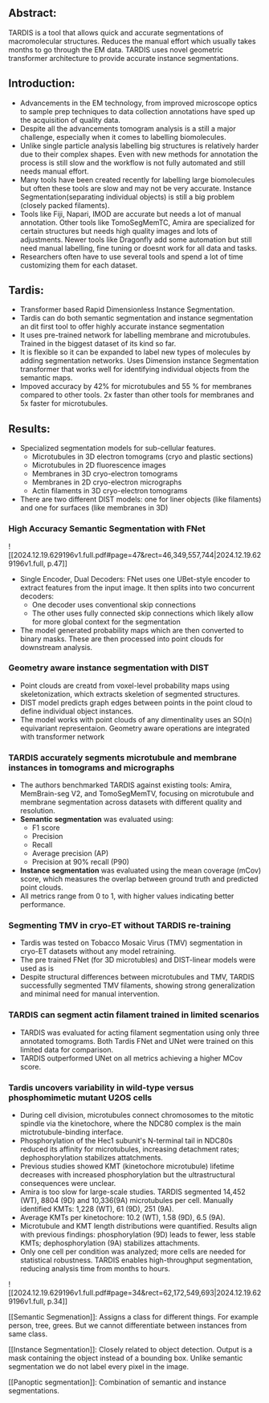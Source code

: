 ## Abstract: 

TARDIS is a tool that allows quick and accurate segmentations of macromolecular structures. Reduces the manual effort which usually takes months to go through the EM data. TARDIS uses novel geometric transformer architecture to provide accurate instance segmentations. 

## Introduction: 
- Advancements in the EM technology, from improved microscope optics to sample prep techniques to data collection annotations have sped up the acquisition of quality data. 
- Despite all the advancements tomogram analysis is a still a major challenge, especially when it comes to labelling biomolecules. 
- Unlike single particle analysis labelling big structures is relatively harder due to their complex shapes. Even with new methods for annotation the process is still slow and the workflow is not fully automated and still needs manual effort. 
- Many tools have been created recently for labelling large biomolecules but often these tools are slow and may not be very accurate. Instance Segmentation(separating individual objects) is still a big problem (closely packed filaments). 
- Tools like Fiji, Napari, IMOD are accurate but needs a lot of manual annotation. Other tools like TomoSegMemTC, Amira are specialized for certain structures but needs high quality images and lots of adjustments. Newer tools like Dragonfly add some automation but still need manual labelling, fine tuning or doesnt work for all data and tasks. 
- Researchers often have to use several tools and spend a lot of time customizing them for each dataset.

## Tardis: 
- Transformer based Rapid Dimensionless Instance Segmentation.
- Tardis can do both semantic segmentation and instance segmentation an dit first tool to offer highly accurate instance segmentation
- It uses pre-trained network for labelling membrane and microtubules. Trained in the biggest dataset of its kind so far. 
- It is flexible so it can be expanded to label new types of molecules by adding segmentation networks. Uses Dimension instance Segmentation transformer that works well for identifying individual objects from the semantic maps. 
- Impoved accuracy by 42% for microtubules and 55 % for membranes compared to other tools. 2x faster than other tools for membranes and 5x faster for microtubules. 

## Results: 

- Specialized segmentation models for sub-cellular features. 
	- Microtubules in 3D electron tomograms (cryo and plastic sections)
	- Microtubules in 2D fluorescence images
	- Membranes in 3D cryo-electron tomograms
	- Membranes in 2D cryo-electron micrographs
	- Actin filaments in 3D cryo-electron tomograms
- There are two different DIST models: one for liner objects (like filaments) and one for surfaces (like membranes in 3D)
### High Accuracy Semantic Segmentation with FNet

![[2024.12.19.629196v1.full.pdf#page=47&rect=46,349,557,744|2024.12.19.629196v1.full, p.47]]

- Single Encoder, Dual Decoders: FNet uses one UBet-style encoder to extract features from the input image. It then splits into two concurrent decoders: 
	- One decoder uses conventional skip connections 
	- The other uses fully connected skip connections which likely allow for more global context for the segmentation
- The model generated probability maps which are then converted to binary masks. These are then processed into point clouds for downstream analysis. 

### Geometry aware instance segmentation with DIST
- Point clouds are creatd from voxel-level probability maps using skeletonization, which extracts skeletion of segmented structures. 
- DIST model predicts graph edges between points in the point cloud to define individual object instances. 
- The model works with point clouds of any dimentinality uses an SO(n) equivariant representaion. Geometry aware operations are integrated with transformer network
### TARDIS accurately segments microtubule and membrane instances in tomograms and micrographs

- The authors benchmarked TARDIS against existing tools: Amira, MemBrain-seg V2, and TomoSegMemTV, focusing on microtubule and membrane segmentation across datasets with different quality and resolution.
- **Semantic segmentation** was evaluated using:
	- F1 score
	- Precision
	- Recall
	- Average precision (AP)
	- Precision at 90% recall (P90)
- **Instance segmentation** was evaluated using the mean coverage (mCov) score, which measures the overlap between ground truth and predicted point clouds.
- All metrics range from 0 to 1, with higher values indicating better performance.
### Segmenting TMV in cryo-ET without TARDIS re-training
- Tardis was tested on Tobacco Mosaic Virus (TMV) segmentation in cryo-ET datasets without any model retraining. 
- The pre trained FNet (for 3D microtubles) and DIST-linear models were used as is
- Despite structural differences between microtubules and TMV, TARDIS successfully segmented TMV filaments, showing strong generalization and minimal need for manual intervention. 
### TARDIS can segment actin filament trained in limited scenarios
- TARDIS was evaluated for acting filament segmentation using only three annotated tomograms. Both Tardis FNet and UNet were trained on this limited data for comparison. 
- TARDIS outperformed UNet on all metrics achieving a higher MCov score. 

### Tardis uncovers variability in wild-type versus phosphomimetic mutant U2OS cells 
- During cell division, microtubules connect chromosomes to the mitotic spindle via the kinetochore, where the NDC80 complex is the main mictrotubule-binding interface. 
- Phosphorylation of the Hec1 subunit's N-terminal tail in NDC80s reduced its affinity for microtubules, increasing detachment rates; dephosphorylation stabilizes attatchments. 
- Previous studies showed KMT (kinetochore microtubule) lifetime decreases with increased phosphorylation but the ultrastructural consequences were unclear. 
- Amira is too slow for large-scale studies. TARDIS segmented 14,452 (WT), 8804 (9D) and 10,336(9A) microtubules per cell. Manually identified KMTs: 1,228 (WT), 61 (9D), 251 (9A).
- Average KMTs per kinetochore: 10.2 (WT), 1.58 (9D), 6.5 (9A).
- Microtubule and KMT length distributions were quantified. Results align with previous findings: phosphorylation (9D) leads to fewer, less stable KMTs; dephosphorylation (9A) stabilizes attachments.
- Only one cell per condition was analyzed; more cells are needed for statistical robustness. TARDIS enables high-throughput segmentation, reducing analysis time from months to hours. 


![[2024.12.19.629196v1.full.pdf#page=34&rect=62,172,549,693|2024.12.19.629196v1.full, p.34]]

[[Semantic Segmenation]]: Assigns a class for different things. For example person, tree, grees. But we cannot differentiate between instances from same class. 

[[Instance Segmentation]]: Closely related to object detection. Output is a mask containing the object instead of a bounding box. Unlike semantic segmentation we do not label every pixel in the image. 

[[Panoptic segmentation]]: Combination of semantic and instance segmentations. 

